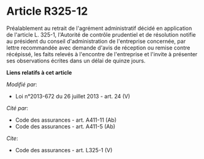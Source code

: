 # Article R325-12

Préalablement au retrait de l'agrément administratif décidé en application de l'article L. 325-1, l'Autorité de contrôle
prudentiel et de résolution notifie au président du conseil d'administration de l'entreprise concernée, par lettre
recommandée avec demande d'avis de réception ou remise contre récépissé, les faits relevés à l'encontre de l'entreprise et
l'invite à présenter ses observations écrites dans un délai de quinze jours.

**Liens relatifs à cet article**

_Modifié par_:

  - Loi n°2013-672 du 26 juillet 2013 - art. 24 (V)

_Cité par_:

  - Code des assurances - art. A411-11 (Ab)
  - Code des assurances - art. A411-5 (Ab)

_Cite_:

  - Code des assurances - art. L325-1 (V)
